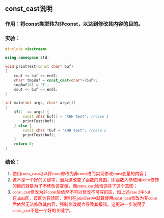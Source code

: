 ## const_cast说明

### 作用：将const类型转为非const，以达到修改其内容的目的。

### 实验：

```c++
#include <iostream>

using namespace std;

void printTest(const char* buf)
{
    cout << buf << endl;
    char* tmpBuf = const_cast<char*>(buf);
    tmpBuf[0] = 'T'; 
    cout << buf << endl;
}

int main(int argc, char* argv[])
{
    if(1  == argc) {
        const char buf[] = "XHH test"; //case 1
        printTest(buf);
    } else {
        const char *buf = "XHH test"; //case 2
        printTest(buf);
    }
    return 0;
}
```
### 结论：
1. <font color=red face="楷体">使用const_cast可以将const修改为非const进而实现修改const变量的内容；</font>
2. <font color=red face="楷体">这不是一个好的关键字，因为这改变了函数的意图，即函数入参使用const修饰的目的就是为了不修改该变量，而const_cast恰恰违背了这个意图；</font>
3. <font color=red face="楷体">const_cast修改为非const后依然不可以修改不可写的区，如上述case 2中buf在.data区，该区为只读区，索引在printTest中就算使用const_cast修改为非const后依然无法修改其内容，强制修改就会导致其报错。这更进一步说明了const_cast不是一个好的关键字。</font>


